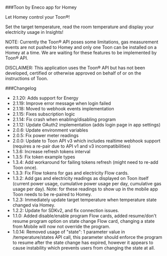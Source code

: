 ###Toon by Eneco app for Homey

Let Homey control your Toon®!

Set the target temperature, read the room temperature and display your electricity usage in Insights!

NOTE: Currently the Toon® API poses some limitations, gas measurement events are not pushed to Homey and only one Toon can be installed on a Homey at a time. We are waiting for these features to be implemented by Toon® API.

DISCLAIMER: This application uses the Toon® API but has not been developed, certified or otherwise approved on behalf of or on the instructions of Toon.

###Changelog
- 2.1.20: Adds support for Energy
- 2.1.19: Improve error message when login failed
- 2.1.18: Moved to webhook events implementation
- 2.1.15: Fixes subscription logic
- 2.1.14: Fix crash when enabling/disabling program
- 2.1.12: Update OAuth2 implementation (adds login page in app settings)
- 2.0.6: Update environment variables
- 2.0.5: Fix power meter readings
- 2.0.0: Update to Toon API v3 which includes realtime webhook support (requires a re-pair due to API v1 and v3 incompatibilities)
- 1.3.6: Increase refresh tokens interval
- 1.3.5: Fix token example types
- 1.3.4: Add workaround for failing tokens refresh (might need to re-add Toon once).
- 1.3.3: Fix Flow tokens for gas and electricity Flow cards.
- 1.3.2: Add gas and electricity readings as displayed on Toon itself (current power usage, cumulative power usage per day, cumulative gas usage per day). Note: for these readings to show up in the mobile app Toon needs to be re-paired to Homey.
- 1.2.3: Immediately update target temperature when temperature state changed via Homey.
- 1.2.2: Update for SDKv2, and fix connection issues.
- 1.1.0: Added disable/enable program Flow cards, added resume/don't resume program option on state change Flow card, changing a state from Mobile will now not override the program.
- 1.0.14: Removed usage of "state": 1 parameter value in /temperature/states API call, this parameter should enforce the program to resume after the state change has expired, however it appears to cause instability which prevents users from changing the state at all.